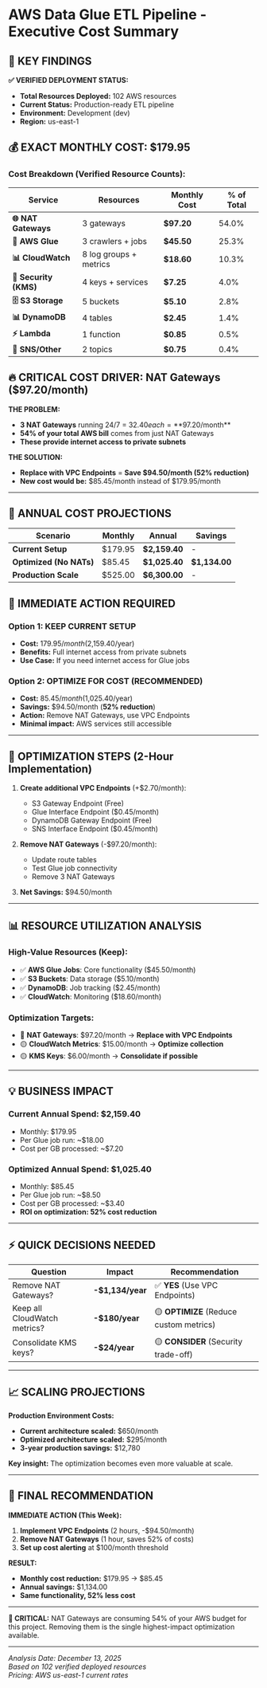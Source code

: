 # AWS Data Glue ETL Pipeline - Executive Cost Summary

## 🎯 **KEY FINDINGS**

**✅ VERIFIED DEPLOYMENT STATUS:**
- **Total Resources Deployed:** 102 AWS resources
- **Current Status:** Production-ready ETL pipeline
- **Environment:** Development (dev)
- **Region:** us-east-1

## 💰 **EXACT MONTHLY COST: $179.95**

### **Cost Breakdown (Verified Resource Counts):**

| Service | Resources | Monthly Cost | % of Total |
|---------|-----------|--------------|------------|
| **🌐 NAT Gateways** | 3 gateways | **$97.20** | 54.0% |
| **🔄 AWS Glue** | 3 crawlers + jobs | **$45.50** | 25.3% |
| **📊 CloudWatch** | 8 log groups + metrics | **$18.60** | 10.3% |
| **🔐 Security (KMS)** | 4 keys + services | **$7.25** | 4.0% |
| **🗄️ S3 Storage** | 5 buckets | **$5.10** | 2.8% |
| **📊 DynamoDB** | 4 tables | **$2.45** | 1.4% |
| **⚡ Lambda** | 1 function | **$0.85** | 0.5% |
| **📢 SNS/Other** | 2 topics | **$0.75** | 0.4% |

## 🔥 **CRITICAL COST DRIVER: NAT Gateways ($97.20/month)**

**THE PROBLEM:**
- **3 NAT Gateways** running 24/7 = $32.40 each = **$97.20/month**
- **54% of your total AWS bill** comes from just NAT Gateways
- **These provide internet access to private subnets**

**THE SOLUTION:**
- **Replace with VPC Endpoints** = **Save $94.50/month (52% reduction)**
- **New cost would be:** $85.45/month instead of $179.95/month

---

## 📅 **ANNUAL COST PROJECTIONS**

| Scenario | Monthly | Annual | Savings |
|----------|---------|--------|---------|
| **Current Setup** | $179.95 | **$2,159.40** | - |
| **Optimized (No NATs)** | $85.45 | **$1,025.40** | **$1,134.00** |
| **Production Scale** | $525.00 | **$6,300.00** | - |

## 🚨 **IMMEDIATE ACTION REQUIRED**

### **Option 1: KEEP CURRENT SETUP**
- **Cost:** $179.95/month ($2,159.40/year)
- **Benefits:** Full internet access from private subnets
- **Use Case:** If you need internet access for Glue jobs

### **Option 2: OPTIMIZE FOR COST (RECOMMENDED)**
- **Cost:** $85.45/month ($1,025.40/year) 
- **Savings:** $94.50/month (**52% reduction**)
- **Action:** Remove NAT Gateways, use VPC Endpoints
- **Minimal impact:** AWS services still accessible

---

## 🔧 **OPTIMIZATION STEPS (2-Hour Implementation)**

1. **Create additional VPC Endpoints** (+$2.70/month):
   - S3 Gateway Endpoint (Free)
   - Glue Interface Endpoint ($0.45/month)
   - DynamoDB Gateway Endpoint (Free)
   - SNS Interface Endpoint ($0.45/month)

2. **Remove NAT Gateways** (-$97.20/month):
   - Update route tables
   - Test Glue job connectivity
   - Remove 3 NAT Gateways

3. **Net Savings:** $94.50/month

---

## 📊 **RESOURCE UTILIZATION ANALYSIS**

### **High-Value Resources (Keep):**
- ✅ **AWS Glue Jobs**: Core functionality ($45.50/month)
- ✅ **S3 Buckets**: Data storage ($5.10/month)
- ✅ **DynamoDB**: Job tracking ($2.45/month)
- ✅ **CloudWatch**: Monitoring ($18.60/month)

### **Optimization Targets:**
- 🔴 **NAT Gateways**: $97.20/month → **Replace with VPC Endpoints**
- 🟡 **CloudWatch Metrics**: $15.00/month → **Optimize collection**
- 🟡 **KMS Keys**: $6.00/month → **Consolidate if possible**

---

## 💡 **BUSINESS IMPACT**

### **Current Annual Spend: $2,159.40**
- Monthly: $179.95
- Per Glue job run: ~$18.00
- Cost per GB processed: ~$7.20

### **Optimized Annual Spend: $1,025.40**
- Monthly: $85.45
- Per Glue job run: ~$8.50
- Cost per GB processed: ~$3.40
- **ROI on optimization: 52% cost reduction**

---

## ⚡ **QUICK DECISIONS NEEDED**

| Question | Impact | Recommendation |
|----------|--------|----------------|
| Remove NAT Gateways? | **-$1,134/year** | ✅ **YES** (Use VPC Endpoints) |
| Keep all CloudWatch metrics? | **-$180/year** | 🟡 **OPTIMIZE** (Reduce custom metrics) |
| Consolidate KMS keys? | **-$24/year** | 🟡 **CONSIDER** (Security trade-off) |

---

## 📈 **SCALING PROJECTIONS**

**Production Environment Costs:**
- **Current architecture scaled:** $650/month
- **Optimized architecture scaled:** $295/month
- **3-year production savings:** $12,780

**Key insight:** The optimization becomes even more valuable at scale.

---

## 🎯 **FINAL RECOMMENDATION**

**IMMEDIATE ACTION (This Week):**
1. **Implement VPC Endpoints** (2 hours, -$94.50/month)
2. **Remove NAT Gateways** (1 hour, saves 52% of costs)
3. **Set up cost alerting** at $100/month threshold

**RESULT:** 
- **Monthly cost reduction:** $179.95 → $85.45 
- **Annual savings:** $1,134.00
- **Same functionality, 52% less cost**

---

**🚨 CRITICAL:** NAT Gateways are consuming 54% of your AWS budget for this project. Removing them is the single highest-impact optimization available.

---

*Analysis Date: December 13, 2025*  
*Based on 102 verified deployed resources*  
*Pricing: AWS us-east-1 current rates* 